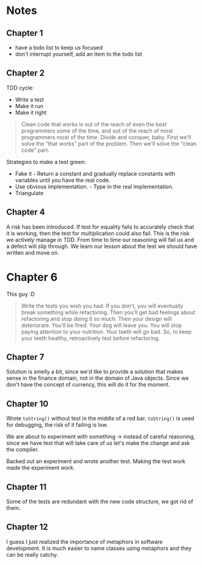 # Notes

## Chapter 1

- have a todo list to keep us focused
- don't interrupt yourself, add an item to the todo list

## Chapter 2

TDD cycle:

- Write a test
- Make it run
- Make it right

> Clean code that works is out of the reach of even the best programmers some of the time, and out of the reach of most programmers most of the time. Divide and conquer, baby. First we'll solve the “that works” part of the problem. Then we'll solve the “clean code” part. 

Strategies to make a test green:

- Fake it - Return a constant and gradually replace constants with variables until you have the real code.
- Use obvious implementation. - Type in the real implementation.
- Triangulate

## Chapter 4

A risk has been introduced. If test for equality fails to accurately check that it is working, then the test for multiplication could also fail. This is the risk we actively manage in TDD.
From time to time our reasoning will fail us and a defect will slip through. We learn our lesson about the test we should have written and move on.


# Chapter 6

This guy :D

> Write the tests you wish you had. If you don't, you will eventually break something while refactoring. Then you'll get bad feelings about refactoring and stop doing it so much. Then your design will deteriorate. You'll be fired. Your dog will leave you. You will stop paying attention to your nutrition. Your teeth will go bad. So, to keep your teeth healthy, retroactively test before refactoring.

## Chapter 7

Solution is smelly a bit, since we'd like to provide a solution that makes sense in the finance domain, not in the domain of Java objects. Since we don't have the concept of currency, this will do it for the moment.

## Chapter 10

Wrote `toString()` without test in the middle of a red bar. `toString()` is
used for debugging, the risk of it failing is low.

We are about to experiment with something -> instead of careful reasoning,
since we have test that will take care of us let's make the change 
and ask the compiler.

Backed out an experiment and wrote another test. Making the test work made the experiment work.

## Chapter 11

Some of the tests are redundant with the new code structure, we got rid of them.

## Chapter 12

I guess I just realized the importance of metaphors in software development. It is much easier to name classes using metaphors and they can be really catchy.
